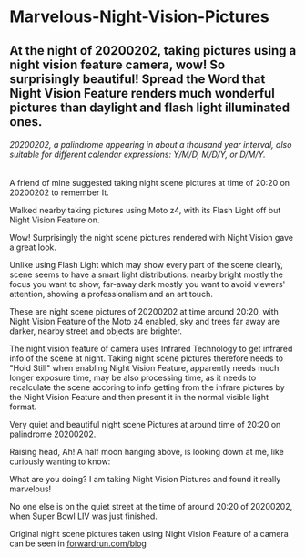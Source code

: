 # Marvelous-Night-Vision-Pictures
## At the night of 20200202, taking pictures using a night vision feature camera, wow! So surprisingly beautiful! Spread the Word that Night Vision Feature renders much wonderful pictures than daylight and flash light illuminated ones.

###### 20200202, a palindrome appearing in about a thousand year interval, also suitable for different calendar expressions: Y/M/D, M/D/Y, or D/M/Y.

A friend of mine suggested taking night scene pictures at time of 20:20 on 20200202 to remember It.

Walked nearby taking pictures using Moto z4, with its Flash Light off but Night Vision Feature on.

Wow! Surprisingly the night scene pictures rendered with Night Vision gave a great look.

Unlike using Flash Light which may show every part of the scene clearly, scene seems to have a smart light distributions: nearby bright mostly the focus you want to show, far-away dark mostly you want to avoid viewers' attention, showing a professionalism and an art touch.

These are night scene pictures of 20200202 at time around 20:20, with Night Vision Feature of the Moto z4 enabled, sky and trees far away are darker, nearby street and objects are brighter.

The night vision feature of camera uses Infrared Technology to get infrared info of the scene at night. Taking night scene pictures therefore needs to "Hold Still" when enabling Night Vision Feature, apparently needs much longer exposure time, may be also processing time, as it needs to recalculate the scene accoring to info getting from the infrare pictures by the Night Vision Feature and then present it in the normal visible light format.

Very quiet and beautiful night scene Pictures at around time of 20:20 on palindrome 20200202.

Raising head, Ah! A half moon hanging above, is looking down at me, like curiously wanting to know: 

What are you doing? 
I am taking Night Vision Pictures and found it really marvelous! 

No one else is on the quiet street at the time of around 20:20 of 20200202, when Super Bowl LIV was just finished.

Original night scene pictures taken using Night Vision Feature of a camera can be seen in [forwardrun.com/blog](forwardrun.com/blog)
